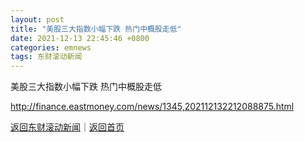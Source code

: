 ```yaml
---
layout: post
title: "美股三大指数小幅下跌 热门中概股走低"
date: 2021-12-13 22:45:46 +0800
categories: emnews
tags: 东财滚动新闻
---
```


美股三大指数小幅下跌 热门中概股走低

<http://finance.eastmoney.com/news/1345,202112132212088875.html>

[返回东财滚动新闻](//finews.withounder.com/emnews/)｜[返回首页](//finews.withounder.com/)